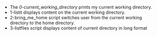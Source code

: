 * The _0-current\_working\_directory_ prints my current working directory.
* 1-listit displays content on the current working directory.
* 2-bring_me_home script switches user from the current working directory to the home directory.
* 3-listfiles script displays content of current directory in long format